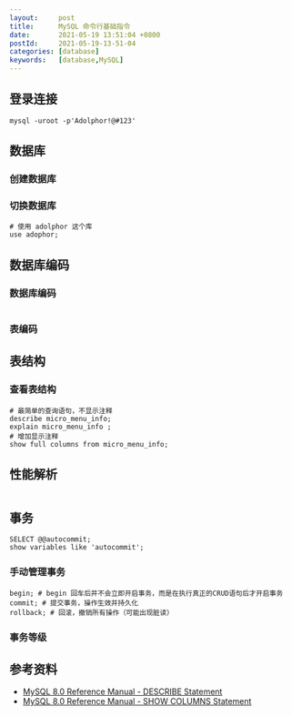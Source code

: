 ```yaml
---
layout:     post
title:      MySQL 命令行基础指令
date:       2021-05-19 13:51:04 +0800
postId:     2021-05-19-13-51-04
categories: [database]
keywords:   [database,MySQL]
---
```


## 登录连接

```shell
mysql -uroot -p'Adolphor!@#123'
```

## 数据库

### 创建数据库

### 切换数据库
```mysql
# 使用 adolphor 这个库
use adophor;
```

## 数据库编码

### 数据库编码
```

```

### 表编码

## 表结构

### 查看表结构

```mysql
# 最简单的查询语句，不显示注释
describe micro_menu_info;
explain micro_menu_info ;
# 增加显示注释
show full columns from micro_menu_info;
```

## 性能解析
```mysql

```

## 事务

```mysql
SELECT @@autocommit;
show variables like 'autocommit';
```

### 手动管理事务
```mysql
begin; # begin 回车后并不会立即开启事务，而是在执行真正的CRUD语句后才开启事务
commit; # 提交事务，操作生效并持久化
rollback; # 回滚，撤销所有操作（可能出现脏读）
```

### 事务等级

## 参考资料

* [MySQL 8.0 Reference Manual - DESCRIBE Statement](https://dev.mysql.com/doc/refman/8.0/en/describe.html)
* [MySQL 8.0 Reference Manual - SHOW COLUMNS Statement](https://dev.mysql.com/doc/refman/8.0/en/show-columns.html)
